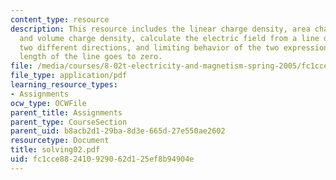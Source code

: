 ```yaml
---
content_type: resource
description: This resource includes the linear charge density, area charge density,
  and volume charge density, calculate the electric field from a line of charge along
  two different directions, and limiting behavior of the two expressions when the
  length of the line goes to zero.
file: /media/courses/8-02t-electricity-and-magnetism-spring-2005/fc1cce882410929062d125ef8b94904e_solving02.pdf
file_type: application/pdf
learning_resource_types:
- Assignments
ocw_type: OCWFile
parent_title: Assignments
parent_type: CourseSection
parent_uid: b8acb2d1-29ba-8d3e-665d-27e550ae2602
resourcetype: Document
title: solving02.pdf
uid: fc1cce88-2410-9290-62d1-25ef8b94904e
---
```

